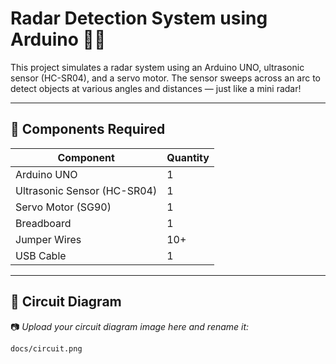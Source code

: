# Radar Detection System using Arduino 🚨📡

This project simulates a radar system using an Arduino UNO, ultrasonic sensor (HC-SR04), and a servo motor. The sensor sweeps across an arc to detect objects at various angles and distances — just like a mini radar!

---

## 🔧 Components Required

| Component           | Quantity |
|--------------------|----------|
| Arduino UNO        | 1        |
| Ultrasonic Sensor (HC-SR04) | 1 |
| Servo Motor (SG90) | 1        |
| Breadboard         | 1        |
| Jumper Wires       | 10+      |
| USB Cable          | 1        |

---

## 🔌 Circuit Diagram

📷 _Upload your circuit diagram image here and rename it:_

```text
docs/circuit.png
